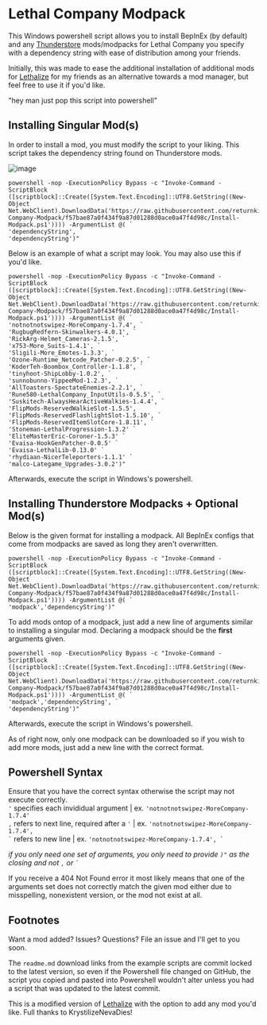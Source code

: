 # Lethal Company Modpack

This Windows powershell script allows you to install BepInEx (by default) and any [Thunderstore](https://thunderstore.io/c/lethal-company) mods/modpacks for Lethal Company you specify with a dependency string with ease of distribution among your friends.

Initially, this was made to ease the additional installation of additional mods for [Lethalize](https://github.com/KrystilizeNevaDies/Lethalize) for my friends as an alternative towards a mod manager, but feel free to use it if you'd like.

"hey man just pop this script into powershell"

## Installing Singular Mod(s)

In order to install a mod, you must modify the script to your liking. This script takes the dependency string found on Thunderstore mods.

![image](https://github.com/returnkirbo/Lethal-Company-Modpack/assets/107429396/0834bb78-ba80-4c4f-b71a-3d00540a8032)

```
powershell -nop -ExecutionPolicy Bypass -c "Invoke-Command -ScriptBlock ([scriptblock]::Create([System.Text.Encoding]::UTF8.GetString((New-Object Net.WebClient).DownloadData('https://raw.githubusercontent.com/returnkirbo/Lethal-Company-Modpack/f57bae87a0f434f9a87d01288d0ace0a47f4d98c/Install-Modpack.ps1')))) -ArgumentList @( `
'dependencyString', `
'dependencyString')"
```

Below is an example of what a script may look. You may also use this if you'd like.

```
powershell -nop -ExecutionPolicy Bypass -c "Invoke-Command -ScriptBlock ([scriptblock]::Create([System.Text.Encoding]::UTF8.GetString((New-Object Net.WebClient).DownloadData('https://raw.githubusercontent.com/returnkirbo/Lethal-Company-Modpack/f57bae87a0f434f9a87d01288d0ace0a47f4d98c/Install-Modpack.ps1')))) -ArgumentList @( `
'notnotnotswipez-MoreCompany-1.7.4', `
'RugbugRedfern-Skinwalkers-4.0.1', `
'RickArg-Helmet_Cameras-2.1.5', `
'x753-More_Suits-1.4.1', `
'Sligili-More_Emotes-1.3.3', `
'Ozone-Runtime_Netcode_Patcher-0.2.5', `
'KoderTeh-Boombox_Controller-1.1.8', `
'tinyhoot-ShipLobby-1.0.2', `
'sunnobunno-YippeeMod-1.2.3', `
'AllToasters-SpectateEnemies-2.2.1', `
'Rune580-LethalCompany_InputUtils-0.5.5', `
'Suskitech-AlwaysHearActiveWalkies-1.4.4', `
'FlipMods-ReservedWalkieSlot-1.5.5',
'FlipMods-ReservedFlashlightSlot-1.5.10', `
'FlipMods-ReservedItemSlotCore-1.8.11', `
'Stoneman-LethalProgression-1.3.2' `
'EliteMasterEric-Coroner-1.5.3' `
'Evaisa-HookGenPatcher-0.0.5' `
'Evaisa-LethalLib-0.13.0' `
'rhydiaan-NicerTeleporters-1.1.1' `
'malco-Lategame_Upgrades-3.0.2')"
```

Afterwards, execute the script in Windows's powershell. 

## Installing Thunderstore Modpacks + Optional Mod(s)

Below is the given format for installing a modpack. All BepInEx configs that come from modpacks are saved as long they aren't overwritten.
```
powershell -nop -ExecutionPolicy Bypass -c "Invoke-Command -ScriptBlock ([scriptblock]::Create([System.Text.Encoding]::UTF8.GetString((New-Object Net.WebClient).DownloadData('https://raw.githubusercontent.com/returnkirbo/Lethal-Company-Modpack/f57bae87a0f434f9a87d01288d0ace0a47f4d98c/Install-Modpack.ps1')))) -ArgumentList @( `
'modpack','dependencyString')"
```

To add mods ontop of a modpack, just add a new line of arguments similar to installing a singular mod. Declaring a modpack should be the **first** arguments given.
```
powershell -nop -ExecutionPolicy Bypass -c "Invoke-Command -ScriptBlock ([scriptblock]::Create([System.Text.Encoding]::UTF8.GetString((New-Object Net.WebClient).DownloadData('https://raw.githubusercontent.com/returnkirbo/Lethal-Company-Modpack/f57bae87a0f434f9a87d01288d0ace0a47f4d98c/Install-Modpack.ps1')))) -ArgumentList @( `
'modpack','dependencyString', `
'dependencyString')"
```

Afterwards, execute the script in Windows's powershell. 

As of right now, only one modpack can be downloaded so if you wish to add more mods, just add a new line with the correct format.

## Powershell Syntax

Ensure that you have the correct syntax otherwise the script may not execute correctly.
<br>``'`` specifies each invididual argument | ex. ``'notnotnotswipez-MoreCompany-1.7.4'``
<br>``,`` refers to next line, required after a ``'`` | ex. ``'notnotnotswipez-MoreCompany-1.7.4',``
<br>`` ` `` refers to new line | ex. ``'notnotnotswipez-MoreCompany-1.7.4', ` ``

*if you only need one set of arguments, you only need to provide ``)"`` as the closing and not ``,`` or `` ` ``*

If you receive a 404 Not Found error it most likely means that one of the arguments set does not correctly match the given mod either due to misspelling, nonexistent version, or the mod not exist at all.
                  
## Footnotes

Want a mod added? Issues? Questions? File an issue and I'll get to you soon.

The ``readme.md`` download links from the example scripts are commit locked to the latest version, so even if the Powershell file changed on GitHub, the script you copied and pasted into Powershell wouldn't alter unless you had a script that was updated to the latest commit.

This is a modified version of [Lethalize](https://github.com/KrystilizeNevaDies/Lethalize) with the option to add any mod you'd like. Full thanks to KrystilizeNevaDies!
